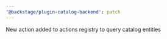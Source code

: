 ```yaml
---
'@backstage/plugin-catalog-backend': patch
---
```


New action added to actions registry to query catalog entities
